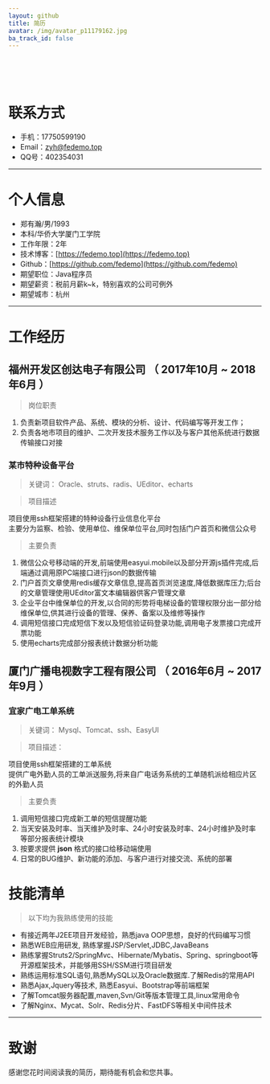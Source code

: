 ```yaml
---
layout: github
title: 简历
avatar: /img/avatar_p11179162.jpg
ba_track_id: false
---
```

<br><br><br>
# 联系方式

- 手机：17750599190
- Email：zyh@fedemo.top
- QQ号：402354031

---

# 个人信息

 - 郑有瀚/男/1993
 - 本科/华侨大学厦门工学院
 - 工作年限：2年
 - 技术博客：[https://fedemo.top](https://fedemo.top)
 - Github：[https://github.com/fedemo](https://github.com/fedemo)
 - 期望职位：Java程序员
 - 期望薪资：税前月薪k~k，特别喜欢的公司可例外
 - 期望城市：杭州

---

# 工作经历  

## 福州开发区创达电子有限公司 （ 2017年10月 ~ 2018年6月 ）

>岗位职责  

1. 负责新项目软件产品、系统、模块的分析、设计、代码编写等开发工作；
2. 负责各地市项目的维护、二次开发技术服务工作以及与客户其他系统进行数据传输接口对接

### 某市特种设备平台

>关键词： Oracle、struts、radis、UEditor、echarts   

>项目描述   

项目使用ssh框架搭建的特种设备行业信息化平台   
主要分为监察、检验、使用单位、维保单位平台,同时包括门户首页和微信公众号   

>主要负责

1. 微信公众号移动端的开发,前端使用easyui.mobile以及部分开源js插件完成,后端通过调用原PC端接口进行json的数据传输
2. 门户首页文章使用redis缓存文章信息,提高首页浏览速度,降低数据库压力;后台的文章管理使用UEditor富文本编辑器供客户管理文章
3. 企业平台中维保单位的开发,以合同的形势将电梯设备的管理权限分出一部分给维保单位,供其进行设备的管理、保养、备案以及维修等操作
4. 调用短信接口完成短信下发以及短信验证码登录功能,调用电子发票接口完成开票功能
5. 使用echarts完成部分报表统计数据分析功能

## 厦门广播电视数字工程有限公司  （ 2016年6月 ~ 2017年9月 ）

###  宜家广电工单系统

>关键词： Mysql、Tomcat、ssh、EasyUI   

>项目描述：   

项目使用ssh框架搭建的工单系统    
提供广电外勤人员的工单派送服务,将来自广电话务系统的工单随机派给相应片区的外勤人员   

>主要负责  

1. 调用短信接口完成新工单的短信提醒功能
2. 当天安装及时率、当天维护及时率、24小时安装及时率、24小时维护及时率等部分报表统计模块
3. 按要求提供 **json** 格式的接口给移动端使用
4. 日常的BUG维护、新功能的添加、与客户进行对接交流、系统的部署

# 技能清单
>以下均为我熟练使用的技能

- 有接近两年J2EE项目开发经验，熟悉java OOP思想，良好的代码编写习惯
- 熟悉WEB应用研发, 熟练掌握JSP/Servlet,JDBC,JavaBeans
- 熟练掌握Struts2/SpringMvc、Hibernate/Mybatis、Spring、springboot等开源框架技术，并能够用SSH/SSM进行项目研发
- 熟练运用标准SQL语句,熟悉MySQL以及Oracle数据库.了解Redis的常用API
- 熟悉Ajax,Jquery等技术, 熟悉Easyui、Bootstrap等前端框架
- 了解Tomcat服务器配置,maven,Svn/Git等版本管理工具,linux常用命令
- 了解Nginx、Mycat、Solr、Redis分片、FastDFS等相关中间件技术


---

# 致谢
感谢您花时间阅读我的简历，期待能有机会和您共事。
